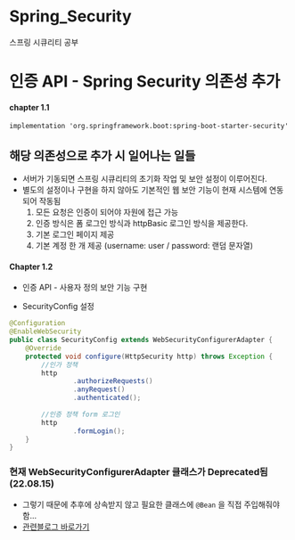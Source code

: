 # Spring_Security
스프링 시큐리티 공부

# 인증 API - Spring Security 의존성 추가
#### chapter 1.1
`implementation 'org.springframework.boot:spring-boot-starter-security'`
## 해당 의존성으로 추가 시 일어나는 일들
- 서버가 기동되면 스프링 시큐리티의 초기화 작업 및 보안 설정이 이루어진다.
- 별도의 설정이나 구현을 하지 않아도 기본적인 웹 보안 기능이 현재 시스템에 연동되어 작동됨
    1. 모든 요청은 인증이 되어야 자원에 접근 가능
    2. 인증 방식은 폼 로그인 방식과 httpBasic 로그인 방식을 제공한다.
    3. 기본 로그인 페이지 제공
    4. 기본 계정 한 개 제공 (username: user / password: 랜덤 문자열)

#### Chapter 1.2
- 인증 API - 사용자 정의 보안 기능 구현
  

- SecurityConfig 설정
```java
@Configuration  
@EnableWebSecurity  
public class SecurityConfig extends WebSecurityConfigurerAdapter {  
    @Override  
    protected void configure(HttpSecurity http) throws Exception {  
        //인가 정책  
        http  
                .authorizeRequests()  
                .anyRequest()  
                .authenticated();  
  
        //인증 정책 form 로그인  
        http  
                .formLogin();  
    }  
}
```

### 현재 WebSecurityConfigurerAdapter 클래스가 Deprecated됨 (22.08.15)
- 그렇기 때문에 추후에 상속받지 않고 필요한 클래스에 `@Bean` 을 직접 주입해줘야함...
- [관련블로그 바로가기](https://velog.io/@pjh612/Deprecated%EB%90%9C-WebSecurityConfigurerAdapter-%EC%96%B4%EB%96%BB%EA%B2%8C-%EB%8C%80%EC%B2%98%ED%95%98%EC%A7%80)

